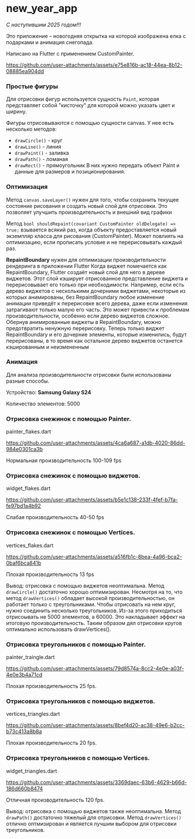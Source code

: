 # new_year_app

_С наступившим 2025 годом!!!_

Это приложение – новогодняя открытка на которой изображена елка с подарками и анимация снегопада.

Написано на Flutter с применением CustomPainter.

https://github.com/user-attachments/assets/e75e816b-ac18-44ea-8b12-08885ea904dd



### Простые фигуры

Для отрисовки фигур используется сущность `Paint`, которая представляет собой "кисточку" для которой можно указать цвет и ширину.

Фигуры отрисовываются с помощью сущности canvas. У нее есть несколько методов:
- `drawCircle()` - круг
- `drawLine()` - линия
- `drawPaint()` - заливка
- `drawPath()` - ломаная
- `drawRect()` - прямоугольник
В них нужно передать объект Paint и данные для размеров и позиционирования.

### Оптимизация

Метод `canvas.saveLayer()` нужен для того, чтобы сохранить текущее состояние рисования и создать новый слой для отрисовки. Это позволяет улучшить производительность и внешний вид графики

Метод
`bool shouldRepaint(covariant CustomPainter oldDelegate) => true;`
взывается всякий раз, когда объекту предоставляется новый экземпляр класса для рисования (CustomPainter).
Может повлиять на оптимизацию, если прописать условие и не перерисовывать каждый раз.

**RepaintBoundary** нужен для оптимизации производительности рендеринга в приложении Flutter
Когда виджет помечается как RepaintBoundary, Flutter создаёт новый слой для него в дереве виджетов. Этот слой кэширует отрисованное представление виджета и перерисовывает его только при необходимости.
Например, если есть дерево виджетов с несколькими дочерними виджетами, некоторые из которых анимированы, без RepaintBoundary любое изменение анимации приведёт к перерисовке всего дерева, даже если изменения затрагивают только малую его часть. Это может привести к проблемам производительности, особенно если дерево виджетов сложное.
Обернув анимированные виджеты в RepaintBoundary, можно предотвратить ненужную перерисовку. Теперь только виджет RepaintBoundary и его дочерние элементы, которые изменились, будут перерисованы, в то время как остальное дерево виджетов останется кэшированным и неизмененным

### Анимация

Для анализа производительности отрисовки были использованы разные способы.

Устройство: **Samsung Galaxy S24**

Количество элементов: 5000

### Отрисовка снежинок с помощью Painter.

painter_flakes.dart

https://github.com/user-attachments/assets/4ca6a687-a1db-4020-86dd-984e0301ca3b

Нормальная производительность 100-109 fps

### Отрисовка снежинок с помощью виджетов.

widget_flakes.dart

https://github.com/user-attachments/assets/b5e1c138-233f-4fef-b7fa-fe97bd1a4b92

Слабая производительность 40-50 fps

### Отрисовка снежинок с помощью Vertices.

vertices_flakes.dart

https://github.com/user-attachments/assets/a516fb1c-8bea-4a96-bca2-0baf6bca841b

Плохая производительность 13 fps

Вывод: отрисовка с помощью виджетов неоптимальна. Метод `drawCircle()` достаточно хорошо оптимизирован. Несмотря на то, что метод `drawVertices()` обладает высокой производительностью, он работает только с треугольниками. Чтобы отрисовать на нем круг, нужно соединить несколько треугольников. Из-за этого приходиться отрисоывать не 5000 элементов, а 60000. Это накладывает эффект на итоговую производительность. 
Таким образом дял отрисовки кругов оптимально использовать drawVertices().

### Отрисовка треугольников с помощью Painter.

painter_traingle.dart

https://github.com/user-attachments/assets/79d8574a-8cc2-4e0e-a03f-4e0e3b4a71cd

Плохая производительность 25 fps.

### Отрисовка треугольников с помощью виджетов.

vertices_triangles.dart

https://github.com/user-attachments/assets/8bef4d20-ac38-49e6-b2cc-b73c413a8b8a

Плохая производительность 20 fps.

### Отрисовка треугольников с помощью Vertices.

widget_triangles.dart

https://github.com/user-attachments/assets/3369daec-63b6-4629-b66d-186d660b8474

Отличная производительность 120 fps.

Вывод: отрисовка с помощью виджетов также неоптимальна. Метод `drawPath()` достаточно тяжелый для отрисовки. Метод `drawVertices()` отлично оптмизирован и является лучшим выбором для отрисовки треугольников.
